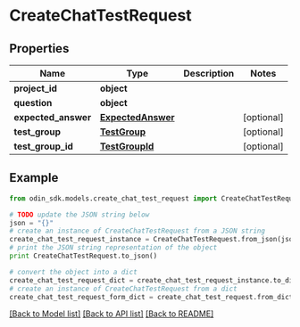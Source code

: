# CreateChatTestRequest


## Properties

Name | Type | Description | Notes
------------ | ------------- | ------------- | -------------
**project_id** | **object** |  | 
**question** | **object** |  | 
**expected_answer** | [**ExpectedAnswer**](ExpectedAnswer.md) |  | [optional] 
**test_group** | [**TestGroup**](TestGroup.md) |  | [optional] 
**test_group_id** | [**TestGroupId**](TestGroupId.md) |  | [optional] 

## Example

```python
from odin_sdk.models.create_chat_test_request import CreateChatTestRequest

# TODO update the JSON string below
json = "{}"
# create an instance of CreateChatTestRequest from a JSON string
create_chat_test_request_instance = CreateChatTestRequest.from_json(json)
# print the JSON string representation of the object
print CreateChatTestRequest.to_json()

# convert the object into a dict
create_chat_test_request_dict = create_chat_test_request_instance.to_dict()
# create an instance of CreateChatTestRequest from a dict
create_chat_test_request_form_dict = create_chat_test_request.from_dict(create_chat_test_request_dict)
```
[[Back to Model list]](../README.md#documentation-for-models) [[Back to API list]](../README.md#documentation-for-api-endpoints) [[Back to README]](../README.md)


